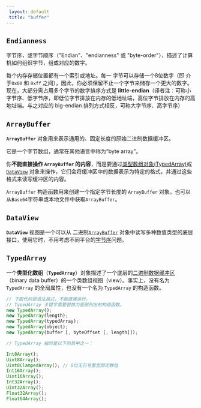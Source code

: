 ```yaml
--- 
 layout: default 
 title: "buffer" 
--- 
```

## `Endianness`

字节序，或字节顺序（"Endian"、"endianness" 或 "byte-order"），描述了计算机如何组织字节，组成对应的数字。

每个内存存储位置都有一个索引或地址。每一 字节可以存储一个8位数字（即 介于`0x00` 和 `0xff` 之间），因此，你必须保留不止一个字节来储存一个更大的数字。现在，大部分需占用多个字节的数字排序方式是 **little-endian**（译者注：可称小字节序、低字节序，即低位字节排放在内存的低地址端，高位字节排放在内存的高地址端。与之对应的 big-endian 排列方式相反，可称大字节序、高字节序）

## `ArrayBuffer`

**`ArrayBuffer`** 对象用来表示通用的、固定长度的原始二进制数据缓冲区。

它是一个字节数组，通常在其他语言中称为“byte array”。

你**不能直接操作 `ArrayBuffer` 的内容**，而是要通过[类型数组对象(TypedArray)](https://developer.mozilla.org/zh-CN/docs/Web/JavaScript/Reference/Global_Objects/TypedArray)或 [`DataView`](https://developer.mozilla.org/zh-CN/docs/Web/JavaScript/Reference/Global_Objects/DataView) 对象来操作，它们会将缓冲区中的数据表示为特定的格式，并通过这些格式来读写缓冲区的内容。

`ArrayBuffer` 构造函数用来创建一个指定字节长度的 `ArrayBuffer` 对象。也可以从`Base64`字符串或本地文件中获取`ArrayBuffer`。

## `DataView`

**`DataView`** 视图是一个可以从 二进制[`ArrayBuffer`](https://developer.mozilla.org/zh-CN/docs/Web/JavaScript/Reference/Global_Objects/ArrayBuffer) 对象中读写多种数值类型的底层接口，使用它时，不用考虑不同平台的[字节序](https://developer.mozilla.org/zh-CN/docs/Glossary/Endianness)问题。

## `TypedArray`

一个**类型化数组**（**`TypedArray`**）对象描述了一个底层的[二进制数据缓冲区](https://developer.mozilla.org/zh-CN/docs/Web/JavaScript/Reference/Global_Objects/ArrayBuffer)（binary data buffer）的一个类数组视图（view）。事实上，没有名为 `TypedArray` 的全局属性，也没有一个名为 `TypedArray` 的构造函数。

```javascript
// 下面代码是语法格式，不能直接运行，
// TypedArray 关键字需要替换为底部列出的构造函数。
new TypedArray();
new TypedArray(length);
new TypedArray(typedArray);
new TypedArray(object);
new TypedArray(buffer [, byteOffset [, length]]);

// TypedArray 指的是以下的其中之一：

Int8Array();
Uint8Array();
Uint8ClampedArray(); // 8位无符号整型固定数组
Int16Array();
Uint16Array();
Int32Array();
Uint32Array();
Float32Array();
Float64Array();
```

